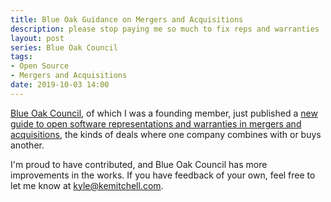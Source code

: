 ```yaml
---
title: Blue Oak Guidance on Mergers and Acquisitions
description: please stop paying me so much to fix reps and warranties
layout: post
series: Blue Oak Council
tags:
- Open Source
- Mergers and Acquisitions
date: 2019-10-03 14:00
---
```


[Blue Oak Council](https://blueoakcouncil.org), of which I was a founding member, just published a [new guide to open software representations and warranties in mergers and acquisitions](http://blueoakcouncil.org/mergers-and-acquisitions), the kinds of deals where one company combines with or buys another.

I'm proud to have contributed, and Blue Oak Council has more improvements in the works.  If you have feedback of your own, feel free to let me know at [kyle@kemitchell.com](mailto:kyle@kemitchell.com).

